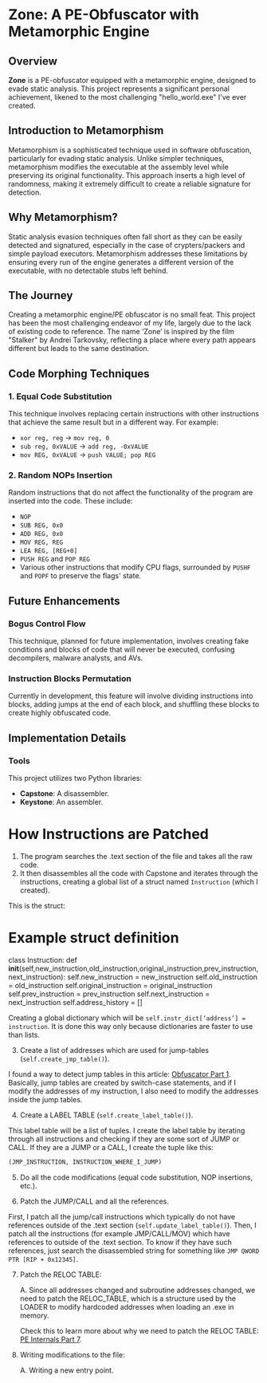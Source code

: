 # Zone: A PE-Obfuscator with Metamorphic Engine

## Overview

**Zone** is a PE-obfuscator equipped with a metamorphic engine, designed to evade static analysis. This project represents a significant personal achievement, likened to the most challenging "hello_world.exe" I've ever created.

## Introduction to Metamorphism

Metamorphism is a sophisticated technique used in software obfuscation, particularly for evading static analysis. Unlike simpler techniques, metamorphism modifies the executable at the assembly level while preserving its original functionality. This approach inserts a high level of randomness, making it extremely difficult to create a reliable signature for detection.

## Why Metamorphism?

Static analysis evasion techniques often fall short as they can be easily detected and signatured, especially in the case of crypters/packers and simple payload executors. Metamorphism addresses these limitations by ensuring every run of the engine generates a different version of the executable, with no detectable stubs left behind.

## The Journey

Creating a metamorphic engine/PE obfuscator is no small feat. This project has been the most challenging endeavor of my life, largely due to the lack of existing code to reference. The name ‘Zone’ is inspired by the film "Stalker" by Andrei Tarkovsky, reflecting a place where every path appears different but leads to the same destination.

## Code Morphing Techniques

### 1. Equal Code Substitution

This technique involves replacing certain instructions with other instructions that achieve the same result but in a different way. For example:
- `xor reg, reg` → `mov reg, 0`
- `sub reg, 0xVALUE` → `add reg, -0xVALUE`
- `mov REG, 0xVALUE` → `push VALUE; pop REG`

### 2. Random NOPs Insertion

Random instructions that do not affect the functionality of the program are inserted into the code. These include:
- `NOP`
- `SUB REG, 0x0`
- `ADD REG, 0x0`
- `MOV REG, REG`
- `LEA REG, [REG+0]`
- `PUSH REG` and `POP REG`
- Various other instructions that modify CPU flags, surrounded by `PUSHF` and `POPF` to preserve the flags' state.

## Future Enhancements

### Bogus Control Flow

This technique, planned for future implementation, involves creating fake conditions and blocks of code that will never be executed, confusing decompilers, malware analysts, and AVs.

### Instruction Blocks Permutation

Currently in development, this feature will involve dividing instructions into blocks, adding jumps at the end of each block, and shuffling these blocks to create highly obfuscated code.

## Implementation Details

### Tools

This project utilizes two Python libraries:
- **Capstone**: A disassembler.
- **Keystone**: An assembler.

# How Instructions are Patched



1. The program searches the .text section of the file and takes all the raw code.
2. It then disassembles all the code with Capstone and iterates through the instructions, creating a global list of a struct named `Instruction` (which I created). 

This is the struct:

# Example struct definition
class Instruction:
    def __init__(self,new_instruction,old_instruction,original_instruction,prev_instruction,next_instruction):
        self.new_instruction = new_instruction
        self.old_instruction = old_instruction
        self.original_instruction = original_instruction
        self.prev_instruction = prev_instruction
        self.next_instruction = next_instruction
        self.address_history = []

Creating a global dictionary which will be `self.instr_dict[‘address’] = instruction`. It is done this way only because dictionaries are faster to use than lists.

3. Create a list of addresses which are used for jump-tables (`self.create_jmp_table()`).

I found a way to detect jump tables in this article: [Obfuscator Part 1](https://blog.es3n1n.eu/posts/obfuscator-pt-1/). Basically, jump tables are created by switch-case statements, and if I modify the addresses of my instruction, I also need to modify the addresses inside the jump tables.

4. Create a LABEL TABLE (`self.create_label_table()`).

This label table will be a list of tuples. I create the label table by iterating through all instructions and checking if they are some sort of JUMP or CALL. If they are a JUMP or a CALL, I create the tuple like this: 

```python
(JMP_INSTRUCTION, INSTRUCTION_WHERE_I_JUMP)
```

5. Do all the code modifications (equal code substitution, NOP insertions, etc.).

6. Patch the JUMP/CALL and all the references.

First, I patch all the jump/call instructions which typically do not have references outside of the .text section (`self.update_label_table()`). Then, I patch all the instructions (for example JMP/CALL/MOV) which have references to outside of the .text section. To know if they have such references, just search the disassembled string for something like `JMP QWORD PTR [RIP + 0x12345]`.

7. Patch the RELOC TABLE:

    A. Since all addresses changed and subroutine addresses changed, we need to patch the RELOC_TABLE, which is a structure used by the LOADER to modify hardcoded addresses when loading an .exe in memory.
    
    Check this to learn more about why we need to patch the RELOC TABLE: [PE Internals Part 7](https://0xrick.github.io/win-internals/pe7/).

8. Writing modifications to the file:

    A. Writing a new entry point.

